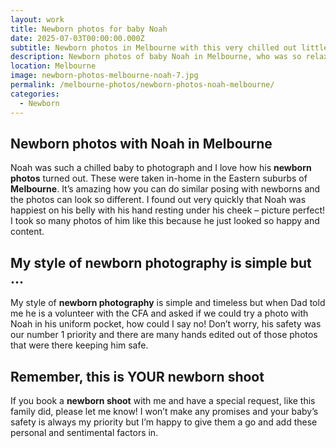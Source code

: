 ```yaml
---
layout: work
title: Newborn photos for baby Noah
date: 2025-07-03T00:00:00.000Z
subtitle: Newborn photos in Melbourne with this very chilled out little guy
description: Newborn photos of baby Noah in Melbourne, who was so relaxed he slept through most of it!
location: Melbourne
image: newborn-photos-melbourne-noah-7.jpg
permalink: /melbourne-photos/newborn-photos-noah-melbourne/
categories:
  - Newborn
---
```


## Newborn photos with Noah in Melbourne

Noah was such a chilled baby to photograph and I love how his **newborn photos** turned out. These were taken in-home in the Eastern suburbs of **Melbourne**. It’s amazing how you can do similar posing with newborns and the photos can look so different. I found out very quickly that Noah was happiest on his belly with his hand resting under his cheek – picture perfect! I took so many photos of him like this because he just looked so happy and content.

## My style of newborn photography is simple but …

My style of **newborn photography** is simple and timeless but when Dad told me he is a volunteer with the CFA and asked if we could try a photo with Noah in his uniform pocket, how could I say no! Don’t worry, his safety was our number 1 priority and there are many hands edited out of those photos that were there keeping him safe.

## Remember, this is YOUR newborn shoot

If you book a **newborn shoot** with me and have a special request, like this family did, please let me know! I won’t make any promises and your baby’s safety is always my priority but I’m happy to give them a go and add these personal and sentimental factors in.
